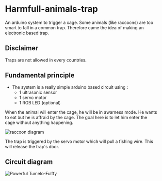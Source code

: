 # Harmfull-animals-trap
An arduino system to trigger a cage. Some animals (like raccoons) are too smart to fall in a common trap. Therefore came the idea of making an electronic based trap.
## Disclaimer
Traps are not allowed in every countries.
## Fundamental principle
* The system is a really simple arduino based circuit using : 
  + 1 ultrasonic sensor
  + 1 servo motor
  + 1 RGB LED (optional)

When the animal will enter the cage, he will be in awarness mode. He wants to eat but he is affraid by the cage. The goal here is to let him enter the cage without anything happening.

![raccoon diagram](https://user-images.githubusercontent.com/106909423/174474798-c649b70b-c78c-442f-95f8-465d70af18ef.jpg)


The trap is triggered by the servo motor which will pull a fishing wire. This will release the trap's door.
## Circuit diagram
![Powerful Tumelo-Fulffy](https://user-images.githubusercontent.com/106909423/174475797-cf8f45a3-c8d9-4ad6-ab71-830a348054b0.png)
